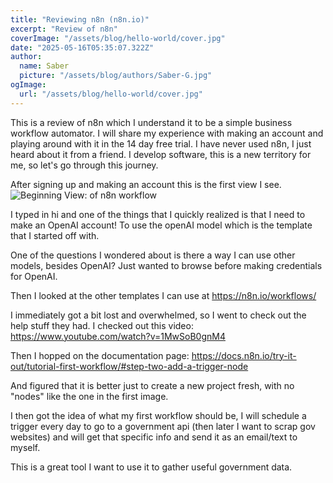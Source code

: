 ```yaml
---
title: "Reviewing n8n (n8n.io)"
excerpt: "Review of n8n"
coverImage: "/assets/blog/hello-world/cover.jpg"
date: "2025-05-16T05:35:07.322Z"
author:
  name: Saber
  picture: "/assets/blog/authors/Saber-G.jpg"
ogImage:
  url: "/assets/blog/hello-world/cover.jpg"
---
```



This is a review of n8n which I understand it to be a simple business workflow automator. I will share my experience with making an account and playing around with it in the 14 day free trial. I have never used n8n, I just heard about it from a friend. I develop software, this is a new territory for me, so let's go through this journey. 


After signing up and making an account this is the first view I see. 
![Beginning View: of n8n workflow](/assets/blog/n8n/n8nStart1.png)


I typed in hi and one of the things that I quickly realized is that I need to make an OpenAI account! To use the openAI model which is the template that I started off with. 

One of the questions I wondered about is there a way I can use other models, besides OpenAI? Just wanted to browse before making credentials for OpenAI. 

Then I looked at the other templates I can use at https://n8n.io/workflows/ 

I immediately got a bit lost and overwhelmed, so I went to check out the help stuff they had. I checked out this video: https://www.youtube.com/watch?v=1MwSoB0gnM4

Then I hopped on the documentation page: 
https://docs.n8n.io/try-it-out/tutorial-first-workflow/#step-two-add-a-trigger-node

And figured that it is better just to create a new project fresh, with no "nodes" like the one in the first image. 

I then got the idea of what my first workflow should be, I will schedule a trigger every day to go to a government api (then later I want to scrap gov websites) and will get that specific info and send it as an email/text to myself. 

This is a great tool I want to use it to gather useful government data. 
